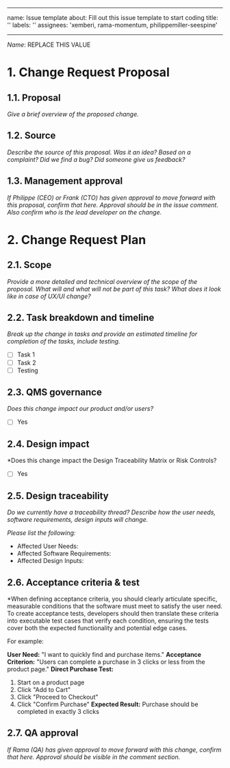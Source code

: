   ---
  name: Issue template
  about: Fill out this issue template to start coding
  title: ''
  labels: ''
  assignees: 'xemberi, rama-momentum, philippemiller-seespine'

  ---

  *Name*: REPLACE THIS VALUE

  # 1. Change Request Proposal

  ## 1.1. Proposal
  *Give a brief overview of the proposed change.*

  ## 1.2. Source
  *Describe the source of this proposal. Was it an idea? Based on a complaint? Did we find a bug? Did someone give us feedback?*

  ## 1.3. Management approval
  *If Philippe (CEO) or Frank (CTO) has given approval to move forward with this proposal, confirm that here. Approval should be in the issue comment. Also confirm who is the lead developer on the change.*

  # 2. Change Request Plan

  ## 2.1. Scope
  *Provide a more detailed and technical overview of the scope of the proposal. What will and what will not be part of this task? What does it look like in case of UX/UI change?*

  ## 2.2. Task breakdown and timeline
  *Break up the change in tasks and provide an estimated timeline for completion of the tasks, include testing.*
  
  - [ ] Task 1
  - [ ] Task 2
  - [ ] Testing

  ## 2.3. QMS governance
  *Does this change impact our product and/or users?*
  - [ ] Yes

  ## 2.4. Design impact
  *Does this change impact the Design Traceability Matrix or Risk Controls?
  - [ ] Yes

  ## 2.5. Design traceability
  *Do we currently have a traceability thread? Describe how the user needs, software requirements, design inputs will change.*

  *Please list the following:*
  - Affected User Needs:
  - Affected Software Requirements:
  - Affected Design Inputs:

  ## 2.6. Acceptance criteria & test
  *When defining acceptance criteria, you should clearly articulate specific, measurable conditions that the software must meet to satisfy the user need. To create acceptance tests, developers should then translate these criteria into executable test cases that verify each condition, ensuring the tests cover both the expected functionality and potential edge cases.

  For example:

  **User Need:** "I want to quickly find and purchase items."
  **Acceptance Criterion:** "Users can complete a purchase in 3 clicks or less from the product page."
  **Direct Purchase Test:**
  1. Start on a product page
  2. Click "Add to Cart"
  3. Click "Proceed to Checkout"
  4. Click "Confirm Purchase"
  **Expected Result:** Purchase should be completed in exactly 3 clicks

  ## 2.7. QA approval
  *If Rama (QA) has given approval to move forward with this change, confirm that here. Approval should be visible in the comment section.*